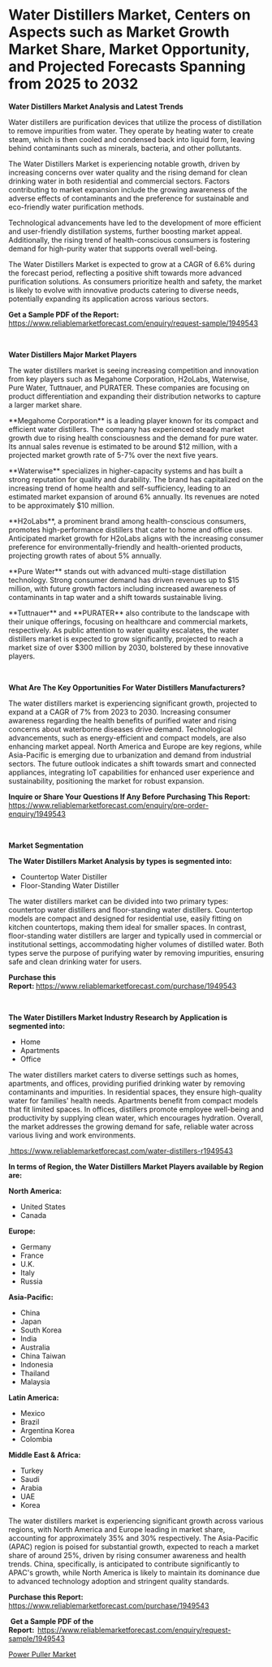 <p><h1>Water Distillers Market, Centers on Aspects such as Market Growth Market Share, Market Opportunity, and Projected Forecasts Spanning from 2025 to 2032</h1></p><p><strong>Water Distillers Market Analysis and Latest Trends</strong></p>
<p><p>Water distillers are purification devices that utilize the process of distillation to remove impurities from water. They operate by heating water to create steam, which is then cooled and condensed back into liquid form, leaving behind contaminants such as minerals, bacteria, and other pollutants.</p><p>The Water Distillers Market is experiencing notable growth, driven by increasing concerns over water quality and the rising demand for clean drinking water in both residential and commercial sectors. Factors contributing to market expansion include the growing awareness of the adverse effects of contaminants and the preference for sustainable and eco-friendly water purification methods. </p><p>Technological advancements have led to the development of more efficient and user-friendly distillation systems, further boosting market appeal. Additionally, the rising trend of health-conscious consumers is fostering demand for high-purity water that supports overall well-being. </p><p>The Water Distillers Market is expected to grow at a CAGR of 6.6% during the forecast period, reflecting a positive shift towards more advanced purification solutions. As consumers prioritize health and safety, the market is likely to evolve with innovative products catering to diverse needs, potentially expanding its application across various sectors.</p></p>
<p><strong>Get a Sample PDF of the Report:&nbsp;</strong> <a href="https://www.reliablemarketforecast.com/enquiry/request-sample/1949543?utm_campaign=2280&utm_medium=2&utm_source=Github&utm_content=ia&utm_term=18022025&utm_id=water-distillers">https://www.reliablemarketforecast.com/enquiry/request-sample/1949543</a></p>
<p>&nbsp;</p>
<p><strong>Water Distillers Major Market Players</strong></p>
<p><p>The water distillers market is seeing increasing competition and innovation from key players such as Megahome Corporation, H2oLabs, Waterwise, Pure Water, Tuttnauer, and PURATER. These companies are focusing on product differentiation and expanding their distribution networks to capture a larger market share.</p><p>**Megahome Corporation** is a leading player known for its compact and efficient water distillers. The company has experienced steady market growth due to rising health consciousness and the demand for pure water. Its annual sales revenue is estimated to be around $12 million, with a projected market growth rate of 5-7% over the next five years.</p><p>**Waterwise** specializes in higher-capacity systems and has built a strong reputation for quality and durability. The brand has capitalized on the increasing trend of home health and self-sufficiency, leading to an estimated market expansion of around 6% annually. Its revenues are noted to be approximately $10 million.</p><p>**H2oLabs**, a prominent brand among health-conscious consumers, promotes high-performance distillers that cater to home and office uses. Anticipated market growth for H2oLabs aligns with the increasing consumer preference for environmentally-friendly and health-oriented products, projecting growth rates of about 5% annually.</p><p>**Pure Water** stands out with advanced multi-stage distillation technology. Strong consumer demand has driven revenues up to $15 million, with future growth factors including increased awareness of contaminants in tap water and a shift towards sustainable living.</p><p>**Tuttnauer** and **PURATER** also contribute to the landscape with their unique offerings, focusing on healthcare and commercial markets, respectively. As public attention to water quality escalates, the water distillers market is expected to grow significantly, projected to reach a market size of over $300 million by 2030, bolstered by these innovative players.</p></p>
<p>&nbsp;</p>
<p><strong>What Are The Key Opportunities For Water Distillers Manufacturers?</strong></p>
<p><p>The water distillers market is experiencing significant growth, projected to expand at a CAGR of 7% from 2023 to 2030. Increasing consumer awareness regarding the health benefits of purified water and rising concerns about waterborne diseases drive demand. Technological advancements, such as energy-efficient and compact models, are also enhancing market appeal. North America and Europe are key regions, while Asia-Pacific is emerging due to urbanization and demand from industrial sectors. The future outlook indicates a shift towards smart and connected appliances, integrating IoT capabilities for enhanced user experience and sustainability, positioning the market for robust expansion.</p></p>
<p><strong>Inquire or Share Your Questions If Any Before Purchasing This Report:</strong> <a href="https://www.reliablemarketforecast.com/enquiry/pre-order-enquiry/1949543?utm_campaign=2280&utm_medium=2&utm_source=Github&utm_content=ia&utm_term=18022025&utm_id=water-distillers">https://www.reliablemarketforecast.com/enquiry/pre-order-enquiry/1949543</a></p>
<p>&nbsp;</p>
<p><strong>Market Segmentation</strong></p>
<p><strong>The Water Distillers Market Analysis by types is segmented into:</strong></p>
<p><ul><li>Countertop Water Distiller</li><li>Floor-Standing Water Distiller</li></ul></p>
<p><p>The water distillers market can be divided into two primary types: countertop water distillers and floor-standing water distillers. Countertop models are compact and designed for residential use, easily fitting on kitchen countertops, making them ideal for smaller spaces. In contrast, floor-standing water distillers are larger and typically used in commercial or institutional settings, accommodating higher volumes of distilled water. Both types serve the purpose of purifying water by removing impurities, ensuring safe and clean drinking water for users.</p></p>
<p><strong>Purchase this Report:&nbsp;</strong><a href="https://www.reliablemarketforecast.com/purchase/1949543?utm_campaign=2280&utm_medium=2&utm_source=Github&utm_content=ia&utm_term=18022025&utm_id=water-distillers">https://www.reliablemarketforecast.com/purchase/1949543</a></p>
<p>&nbsp;</p>
<p><strong>The Water Distillers Market Industry Research by Application is segmented into:</strong></p>
<p><ul><li>Home</li><li>Apartments</li><li>Office</li></ul></p>
<p><p>The water distillers market caters to diverse settings such as homes, apartments, and offices, providing purified drinking water by removing contaminants and impurities. In residential spaces, they ensure high-quality water for families' health needs. Apartments benefit from compact models that fit limited spaces. In offices, distillers promote employee well-being and productivity by supplying clean water, which encourages hydration. Overall, the market addresses the growing demand for safe, reliable water across various living and work environments.</p></p>
<p><a href="https://www.reliablemarketforecast.com/water-distillers-r1949543?utm_campaign=2280&utm_medium=2&utm_source=Github&utm_content=ia&utm_term=18022025&utm_id=water-distillers">&nbsp;https://www.reliablemarketforecast.com/water-distillers-r1949543</a></p>
<p><strong>In terms of Region, the Water Distillers Market Players available by Region are:</strong></p>
<p>
    <p> <strong> North America: </strong>
        <ul>
            <li>United States</li>
            <li>Canada</li>
        </ul>
        </p> 
    <p> <strong> Europe: </strong>
        <ul>
            <li>Germany</li>
            <li>France</li>
            <li>U.K.</li>
            <li>Italy</li>
            <li>Russia</li>
        </ul>
        </p> 
    <p> <strong> Asia-Pacific: </strong>
        <ul>
            <li>China</li>
            <li>Japan</li>
            <li>South Korea</li>
            <li>India</li>
            <li>Australia</li>
            <li>China Taiwan</li>
            <li>Indonesia</li>
            <li>Thailand</li>
            <li>Malaysia</li>
        </ul>
        </p> 
    <p> <strong> Latin America: </strong>
        <ul>
            <li>Mexico</li>
            <li>Brazil</li>
            <li>Argentina Korea</li>
            <li>Colombia</li>
        </ul>
        </p> 
    <p> <strong> Middle East & Africa: </strong>
        <ul>
            <li>Turkey</li>
            <li>Saudi</li>
            <li>Arabia</li>
            <li>UAE</li>
            <li>Korea</li>
        </ul>
    </p>
    </p>
<p><p>The water distillers market is experiencing significant growth across various regions, with North America and Europe leading in market share, accounting for approximately 35% and 30% respectively. The Asia-Pacific (APAC) region is poised for substantial growth, expected to reach a market share of around 25%, driven by rising consumer awareness and health trends. China, specifically, is anticipated to contribute significantly to APAC's growth, while North America is likely to maintain its dominance due to advanced technology adoption and stringent quality standards.</p></p>
<p><strong>Purchase this Report: </strong><a href="https://www.reliablemarketforecast.com/purchase/1949543?utm_campaign=2280&utm_medium=2&utm_source=Github&utm_content=ia&utm_term=18022025&utm_id=water-distillers">https://www.reliablemarketforecast.com/purchase/1949543</a></p>
<p>&nbsp;<strong>Get a Sample PDF of the Report:&nbsp;&nbsp;</strong><a href="https://www.reliablemarketforecast.com/enquiry/request-sample/1949543?utm_campaign=2280&utm_medium=2&utm_source=Github&utm_content=ia&utm_term=18022025&utm_id=water-distillers">https://www.reliablemarketforecast.com/enquiry/request-sample/1949543</a></p>
<p><strong></strong></p>
<p><p><a href="https://github.com/pearlinewhite4692/Market-Research-Report-List-1/blob/main/power-puller-market.md?utm_campaign=2280&utm_medium=2&utm_source=Github&utm_content=ia&utm_term=18022025&utm_id=water-distillers">Power Puller Market</a></p></p>